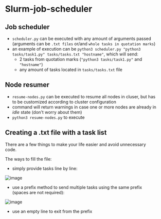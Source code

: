 # Slurm-job-scheduler

## Job scheduler
- `scheduler.py` can be executed with any amount of arguments passed (arguments can be `.txt files` or/and `whole tasks in quotation marks`)
- an example of execution can be `python3 scheduler.py "python3 tasks/task1.py" tasks/tasks.txt "hostname"`, which will send:
    * 2 tasks from quotation marks (`"python3 tasks/task1.py"` and `"hostname"`)
    * any amount of tasks located in `tasks/tasks.txt` file

## Node resumer
- `resume-nodes.py` can be executed to resume all nodes in cluser, but has to be customized according to cluster configuration
- command will return warnings in case one or more nodes are already in _idle_ state (don't worry about them)
- `python3 resume-nodes.py` to execute

## Creating a .txt file with a task list
There are a few things to make your life easier and avoid unnecessary code.

The ways to fill the file:
- simply provide tasks line by line:

![image](https://user-images.githubusercontent.com/75808585/150392859-d7767712-f55d-4332-9ea8-dbf032c382b8.png)
- use a prefix method to send multiple tasks using the same prefix (spaces are not required):

![image](https://user-images.githubusercontent.com/75808585/150393433-2123a73d-908f-4f4d-9866-0f257c1b0060.png)

- use an empty line to exit from the prefix
